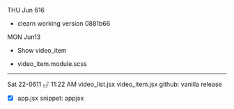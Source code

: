 THU Jun 616
* clearn working version 0881b66

MON Jun13

- Show video_item

* video_item.module.scss

---

Sat 22-0611 𖦣 11:22 AM
video_list.jsx
video_item.jsx
github: vanilla release

- [x] app.jsx snippet: appjsx
